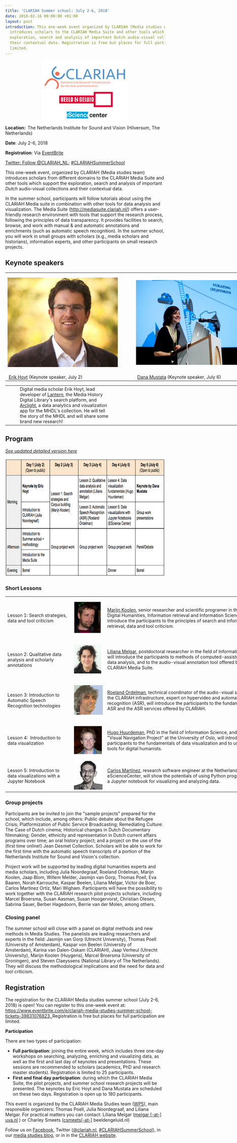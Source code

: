 ```yaml
---
title: 'CLARIAH Summer school: July 2-6, 2018'
date: 2018-02-16 00:00:00 +01:00
layout: post
introduction: This one-week event organized by CLARIAH (Media studies work package)
  introduces scholars to the CLARIAH Media Suite and other tools which support the
  exploration, search and analysis of important Dutch audio-visual collections and
  their contextual data. Registration is free but places for full participation are
  limited.
---
```


<div class="entry-content">
<p class="p1"><span class="s3"><strong><span class="s1"><img style="display: block; margin-left: auto; margin-right: auto;" src="https://github.com/CLARIAH/mediasuite-blog/blob/master/img/posts/2018-02-16_SummerSchoolLogos.jpg?raw=true" alt="Summer school logos" width="274" height="189" /></span></strong></span></p>
<p class="p1"><span class="s3"><strong><span class="s1">Location:&nbsp;&nbsp;</span></strong></span><span class="s1">The Netherlands Institute for Sound and Vision (</span><span class="s1">Hilversum, The Netherlands)</span></p>
<p class="p1"><span class="s1"><strong>Date</strong>: July 2-6, 2018</span></p>
<p class="p1"><span class="s1"><strong>Registration</strong>: Via <a href="https://www.eventbrite.com/e/clariah-media-studies-summer-school-tickets-39831076823">EventBrite</a></span></p>
<p class="p1"><a class="twitter-follow-button" href="https://twitter.com/CLARIAH_NL?ref_src=twsrc%5Etfw" data-show-count="false">Twitter: Follow @CLARIAH_NL</a>;&nbsp;<span class="s1"><a title="#CLARIAHSummerSchool" href="https://twitter.com/hashtag/CLARIAHSummerSchool?src=hash">#CLARIAHSummerSchool</a></span></p>
<p class="p1"><span class="s1">This one-week event, organized by CLARIAH (Media studies team) introduces scholars from different domains to the CLARIAH Media Suite and other tools which support the exploration, search and analysis of important <em>Dutch</em> audio-visual collections and their contextual data.&nbsp;</span></p>
<p class="p1"><span class="s1">In the summer school, participants will follow tutorials about using the CLARIAH Media suite in combination with other tools for data analysis and visualization. </span><span class="s1">The Media Suite (<a href="https://clariah.us7.list-manage.com/track/click?u=4aa8a65873d3ffafe259b732d&amp;id=1c03ddfa2c&amp;e=945d5a62a7"><span class="s4">http://mediasuite.clariah.nl/</span></a>) offers a user-friendly research environment with tools that support the research process, following the principles of data transparency. It provides facilities to search, browse, and work with manual &amp; and automatic annotations and enrichments (such as automatic speech recognition). In the summer school, you will work in small groups with scholars (e.g., media scholars and historians), information experts, and other participants on small research projects.</span></p>
<h2 class="p1"><span class="s1">Keynote speakers</span></h2>
<table style="width: 797px;">
<tbody>
<tr>
<td style="width: 401px;">
<p class="p1"><span class="s1"><img src="https://github.com/CLARIAH/mediasuite-blog/blob/master/img/posts/2018-02-16_eric-hoyt.jpg?raw=true" alt="Eric Hoyt" width="349" height="282" /></span></p>
</td>
<td style="width: 386px;"><img src="https://github.com/CLARIAH/mediasuite-blog/blob/master/img/posts/2018-02-16_dana_mustata.jpg?raw=true" alt="Dana Mustata" width="400" height="267" /></td>
</tr>
<tr>
<td style="width: 401px;">&nbsp;<a href="https://commarts.wisc.edu/people/ehoyt">Erik Hoyt</a>&nbsp;(Keynote speaker, July 2)</td>
<td style="width: 386px;">&nbsp;<a href="https://www.rug.nl/staff/d.mustata/">Dana Mustata</a> (Keynote speaker, July 6)</td>
</tr>
</tbody>
</table>
<table style="width: 787px;">
<tbody>
<tr>
<td style="width: 64px;">
<p>&nbsp;</p>
</td>
<td style="width: 654px;">Digital media scholar Erik Hoyt,&nbsp;lead developer of <a href="http://lantern.mediahist.org" target="_blank" rel="noopener">Lantern</a>, the Media History Digital Library's search platform, and <a href="http://search.projectarclight.org">Arclight</a>, a data analytics and visualization app for the MHDL's collection. He will tell the story of the MHDL and will share some brand new research!</td>
<td style="width: 255px;">&nbsp;</td>
<td style="width: 938px;">&nbsp;</td>
</tr>
</tbody>
</table>
<h2 class="p3"><span class="s1"><strong>Program</strong> </span></h2>
<p class="p3"><span class="s1"><em><a title="Detailed summer school program" href="https://docs.google.com/document/d/1QLJFFDckAkduKkbWLYso96Nn7TtVpcueiTIC4gceRSw/edit#">See updated detailed version here</a></em></span></p>
<p><img src="https://github.com/CLARIAH/mediasuite-blog/blob/master/img/posts/2018-02-16_program-overview.png?raw=true" alt="Program overview" width="811" height="374" /></p>
<h3><strong>Short Lessons</strong></h3>
<table style="width: 827px;">
<tbody>
<tr>
<td style="width: 202px;">Lesson 1: Search strategies, data and tool criticism</td>
<td style="width: 97px;">
<p><img src="https://github.com/CLARIAH/mediasuite-blog/blob/master/img/posts/2018-02-16_marijn_koolen.png?raw=true" alt="Marijn Koolen" width="85" height="99" />&nbsp;</p>
</td>
<td style="width: 522px;"><a title="Marijn Koolen" href="http://marijnkoolen.com/#/">Marijn Koolen</a>, senior researcher and scientific programer in the field of Digital Humanities, Information retrieval and Information Science will introduce the participants to the principles of search and information retrieval, data and tool criticism.</td>
</tr>
<tr>
<td style="width: 202px;">Lesson 2:&nbsp;Qualitative data analysis and scholarly annotations</td>
<td style="width: 97px;">
<p><img src="https://github.com/CLARIAH/mediasuite-blog/blob/master/img/posts/2018-02-16_LilianaMelgar.jpg?raw=true" alt="Liliana Melgar" width="86" height="91" /></p>
</td>
<td style="width: 522px;"><a title="Liliana Melgar" href="http://www.uva.nl/en/profile/m/e/l.m.melgar/l.m.melgar-estrada.html?search=liliana+melgar&amp;origin=XPp9OJ9KReucxCtM%2FFAngA">Liliana Melgar</a>, postdoctoral researcher in the field of Information Science, will introduce the participants to methods of computed-assisted qualitative data analysis, and to the audio-visual annotation tool offered by the CLARIAH Media Suite.</td>
</tr>
<tr>
<td style="width: 202px;">Lesson 3:&nbsp;Introduction to Automatic Speech Recognition technologies</td>
<td style="width: 97px;">
<p><img src="https://github.com/CLARIAH/mediasuite-blog/blob/master/img/posts/2018-02-16_roelandOrdelman.png?raw=true" alt="Roeland Ordelman" width="93" height="93" /></p>
</td>
<td style="width: 522px;"><a title="Roeland Ordelman" href="https://roelandordelman.nl/">Roeland Ordelman</a>, technical coordinator of the audio-visual services in the CLARIAH infrastructure, expert on hypervideo and automatic speech recognition (ASR), will introduce the participants to the fundamentals of ASR and the ASR services offered by CLARIAH.</td>
</tr>
<tr>
<td style="width: 202px;">Lesson 4:&nbsp; Introduction to data visualization</td>
<td style="width: 97px;">
<p><img src="https://github.com/CLARIAH/mediasuite-blog/blob/master/img/posts/2018-02-16_hugohuurdeman.png?raw=true" alt="Hugo Huurdeman" width="88" height="88" /></p>
</td>
<td style="width: 522px;"><a title="Hugo Huurdeman" href="https://www.timelessfuture.com/">Hugo Huurdeman</a>, PhD in the field of Information Science, and leader of the "Visual Navigation Project" at the University of Oslo, will introduce the participants to the fundamentals of data visualization and to useful tips and tools for digital humanists.</td>
</tr>
<tr>
<td style="width: 202px;">Lesson 5:&nbsp;Introduction to data visualizations with a Jupyter Notebook</td>
<td style="width: 97px;"><img src="https://github.com/CLARIAH/mediasuite-blog/blob/master/img/posts/2018-02-16_carlosMartinez.png?raw=true" alt="Carlos Martinez" width="90" height="90" /></td>
<td style="width: 522px;"><a title="Carlos Martinez" href="https://www.esciencecenter.nl/profile/dr.-carlos-martinez-ortiz">Carlos Mart&iacute;nez</a>, research software engineer at the Netherlands eScienceCenter, will show the potentials of using Python programming via a Jupyter notebook for visualizing and analyzing data.</td>
</tr>
</tbody>
</table>
<h3><strong>Group projects</strong></h3>
<p>Participants are be invited to join the "sample projects" prepared for the school, which include, among others: Public debate about the Refugee Crisis; Platformization of Public Service Broadcasting; Remediating Culture: The Case of Dutch cinema; Historical changes in Dutch Documentary filmmaking; Gender, ethnicity and representation in Dutch current affairs programs over time; an oral history project; and a project on the use of the (first time online!) Jean Desmet Collection. Scholars will be able to work for the first time with the automatic speech transcripts of a portion of the Netherlands Institute for Sound and Vision's collection.</p>
<p>Project work will be supported by leading digital humanities experts and media scholars, including Julia Noordegraaf, Roeland Ordelman, Marijn Koolen, Jaap Blom, Willem Melder, Jasmijn van Gorp, Thomas Poell, Eva Baaren, Norah Karrouche, Kaspar Beelen, Liliana Melgar, Victor de Boer, Carlos Mart&iacute;nez Ort&iacute;z, Mari Wigham. Participants will have the possibility to work together with the CLARIAH research pilot projects scholars, including Marcel Broersma, Susan Aasman, Susan Hoogervorst, Christian Olesen, Sabrina Sauer, Berber Hagedoorn, Berrie van der Molen, among others.</p>
<h3><strong>Closing panel&nbsp;</strong></h3>
<p><span style="font-weight: 400;">The summer school will close with a panel on digital methods and new methods in Media Studies.&nbsp;</span><span style="font-weight: 400;">The panelists are leading researchers and experts in the field: Jasmijn van Gorp (Utrecht University),&nbsp;</span><span style="font-weight: 400;">Thomas Poell (University of Amsterdam), K</span>aspar von Beelen (University of Amsterdam),&nbsp;<span style="font-weight: 400;">Karina van Dalen-Oskam (CLARIAH),&nbsp;</span><span style="font-weight: 400;">Jaap Verheul (Utrecht University),&nbsp;</span><span style="font-weight: 400;">Marijn Koolen (Huygens),&nbsp;</span><span style="font-weight: 400;">Marcel Broersma (University of Groningen), and&nbsp;</span><span style="font-weight: 400;">Steven Claeyssens (National Library of The Netherlands). They&nbsp;</span><span style="font-weight: 400;">will discuss the methodological implications and the need for data and tool criticism.&nbsp;</span></p>
<h2 class="p3"><span class="s1"><strong>Registration</strong></span></h2>
<p class="p1"><span class="s1">The registration for the CLARIAH Media studies summer school (July 2-6, 2018) is open! You can register to this one-week event at:<span class="s4"> <a href="https://www.eventbrite.com/e/clariah-media-studies-summer-school-tickets-39831076823">https://www.eventbrite.com/e/clariah-media-studies-summer-school-tickets-39831076823</a><a href="https://clariah.us7.list-manage.com/track/click?u=4aa8a65873d3ffafe259b732d&amp;id=176590124e&amp;e=945d5a62a7">.&nbsp;</a></span></span><span class="s1"><span class="s4">Registration is free but places for full participation are limited.</span></span></p>
<p class="p3"><span class="s1"><strong>Participation</strong></span></p>
<p class="p1"><span class="s1">There are two types of participation:</span></p>
<ul class="ul1">
<li class="li1"><span class="s6"><strong>Full participation</strong></span><span class="s1">: joining the entire week, which includes three one-day workshops on searching, analyzing, enriching and visualizing data, as well as the first and last day of keynotes and presentations. These sessions are recommended to scholars (academics, PhD and research master students). Registration is limited to 25 participants.</span></li>
<li class="li1"><span class="s6"><strong>First and final day participation</strong></span><span class="s1">: during which the CLARIAH Media Suite, the pilot projects, and summer school research projects will be presented. The keynotes by Eric Hoyt and Dana Mustata are scheduled on these two days. Registration is open up to 180 participants.</span></li>
</ul>
<p class="p1"><span class="s1">This event is organized by the CLARIAH Media Studies team (<a title="WP5" href="https://clariah.nl/over/wie-is-wie">WP5</a>), main responsible organizers: Thomas Poell, Julia Noordegraaf, and Liliana Melgar. For practical matters you can contact:&nbsp;</span><span class="s1">Liliana Melgar (<a href="mailto:melgar@uva.nl?subject=Media%20Studies%20Summer%20school&amp;body=Dear%20Liliana%2C%0A"><span class="s7">melgar [-at-] uva.nl</span></a> ) or Charley Smeets (<a href="mailto:csmeets@beeldengeluid.nl?subject=Media%20Studies%20Summer%20school&amp;body=Dear%20Charley%2C%0A"><span class="s7">csmeets</span></a><span class="s7"><a href="mailto:melgar@uva.nl?subject=Media%20Studies%20Summer%20school&amp;body=Dear%20Liliana%2C%0A">[-at-]</a>&nbsp;</span></span>beeldengeluid.nl)</p>
<p>Follow us on <a href="https://www.facebook.com/clariahinfra">Facebook</a>, Twitter (<a href="https://twitter.com/CLARIAH_NL">@clariah.nl</a>, <a href="https://twitter.com/hashtag/CLARIAHSummerSchool?src=hash">#CLARIAHSummerSchool</a>), in our <a title="media studies blog" href="https://clariah.github.io/mediasuite-blog/">media studies blog</a>, or in in the <a title="CLARIAH website" href="https://www.clariah.nl/">CLARIAH website</a>.</p>
</div>
